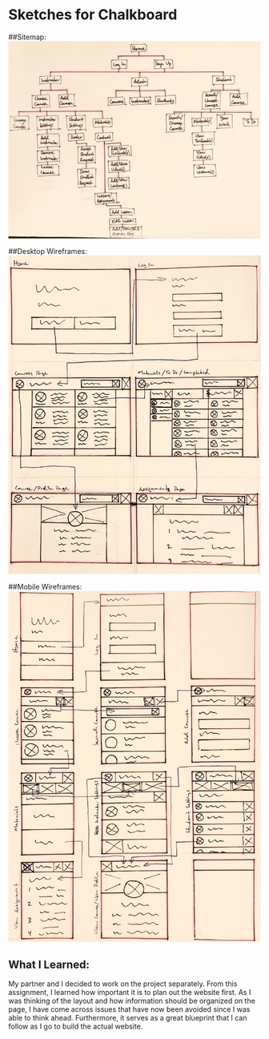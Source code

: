 # Sketches for Chalkboard

##Sitemap:
![Chalkboard sitemap](https://raw.githubusercontent.com/brpasiliao/chalkboard/master/sketches/sitemap.jpg)

##Desktop Wireframes:
![Chalkboard wireframes for desktop](https://raw.githubusercontent.com/brpasiliao/chalkboard/master/sketches/desktop_wireframes.jpg)

##Mobile Wireframes:
![Chalkboard wireframes for mobile](https://raw.githubusercontent.com/brpasiliao/chalkboard/master/sketches/mobile_wireframes.jpg)

## What I Learned:
My partner and I decided to work on the project separately. From this assignment, I learned how important it is to plan out the website first. As I was thinking of the layout and how information should be organized on the page, I have come across issues that have now been avoided since I was able to think ahead. Furthermore, it serves as a great blueprint that I can follow as I go to build the actual website.
